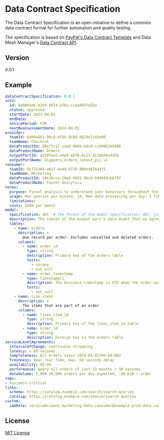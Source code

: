 # Data Contract Specification

The Data Contract Specification is an open initiative to define a common data contract format for further automation and quality testing.

The specification is based on [PayPal's Data Contract Template](https://github.com/paypal/data-contract-template/blob/main/docs/README.md) and Data Mesh Manager's [Data Contract API](https://app.datamesh-manager.com/swagger/index.html).


Version
---

0.0.1

Example
---

```yaml
dataContractSpecification: 0.0.1
info:
  id: 640864de-83d4-4619-afba-ccea8037ed3a
  status: approved
  startDate: 2023-04-01
  endDate:
  noticePeriod: P3M
  nextReassessmentDate: 2024-04-01
provider:
  teamId: 6409a881-90c9-4fbb-8c89-d629e7c45e90
  teamName: Checkout
  dataProductId: 9be77c17-cda8-4b80-b6c6-cc00062b5686
  dataProductName: Orders
  outputPortId: a2197ee5-e0e9-45f8-b111-3138b59ad350
  outputPortName: bigquery_orders_latest_pii_v1
consumer:
  teamId: 9c721368-a61f-4a0d-b729-d00e4629a425
  teamName: Marketing
  dataProductId: 20e28cca-28a8-4991-88c6-64d443cbb797
  dataProductName: Funnel Analytics
terms:
  purpose: Funnel analysis to understand user behaviors throughout the customer journey and identify conversion problems.
  usage: Max queries per minute: 10, Max data processing per day: 1 TiB
  limitations:
  costs: $500 per month
model:
  specification: dbt  # the format of the model specification: dbt, jsonschema, protobuf, paypal
  description: The subset of the output port's data model that we agree to use
  tables:
    - name: orders
      description: >
        One record per order. Includes cancelled and deleted orders.
      columns:
        - name: order_id
          type: string
          description: Primary key of the orders table
          tests:
            - unique
            - not_null
        - name: order_timestamp
          type: timestamptz
          description: The business timestamp in UTC when the order was successfully registered in the source system and the payment was successful.
          tests:
            - not_null
    - name: line_items
      description: >
        The items that are part of an order
      columns:
        - name: lines_item_id
          type: string
          description: Primary key of the lines_item_id table
        - name: order_id
          type: string
          description: Foreign key to the orders table
serviceLevelAgreements:
  intervalOfChange: Continuous streaming
  latency: < 60 seconds
  completeness: All orders since 2020-01-01T00:00:00Z
  freshness: Near real time, max. 60 seconds delay
  availability: 99.9%
  performance: Query all orders of last 12 months < 30 seconds
  dataVolume: 5,000-10,000 orders per day expected, ~50 KiB / order
tags:
- business-critical
links:
  schema: https://catalog.example.com/search/search-queries
  catalog: https://catalog.example.com/search/search-queries
custom:
  iamRole: serviceAccount:marketing-data-consumer@example-prod-data.iam.gserviceaccount.com
```


License
---
[MIT License](LICENSE)
